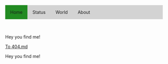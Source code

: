 <!--<link rel="stylesheet" type="text/css" href="stylesheets/style.css">-->
<style>
  ul.menubar {
    list-style-type: none;
    margin: 0;
    padding: 0;
    overflow: hidden;
    background-color: LightGrey;
  }

  li.menubar {
    float: left;
  }

  li a {
    display: block;
    text-align: center;
    padding: 14px 16px;
    text-decoration: none;
  }
  
  li a:hover:not(.active) {
    background-color: LightSlateGrey;
    text-decoration: none;
  }
  
  .active {
    background-color: ForestGreen;
  }
</style>


<nav>
   <ul class="menubar">
      <li class="menubar active"><a href="https://mananoy.github.io">Home</a></li>
      <li class="menubar"><a href="https://mananoy.github.io/pages/404">Status</a></li>
      <li class="menubar"><a href="https://mananoy.github.io/pages/404">World</a></li>
      <li class="menubar"><a href="https://mananoy.github.io/pages/404">About</a></li>
  </ul>
</nav>

<br/>
<br/>

<p title="Oh~ You even hover on me~~"> Hey you find me! </p>

[To 404.md](https://mananoy.github.io/pages/404)

<p title="Oh~ You even hover on me~~"> Hey you find me! </p>


